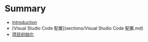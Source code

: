 # Summary

* [Introduction](README.md)
* [Visual Studio Code 配置](sections/Visual Studio Code 配置.md)
* [项目初始化](sections/项目初始化.md)
